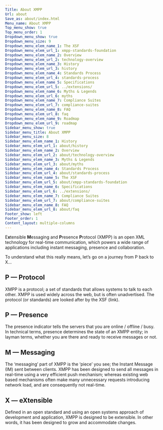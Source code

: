 ```yaml
---
Title: About XMPP
Url: about
Save_as: about/index.html
Menu_name: About XMPP
Top_menu_show: true
Top_menu_order: 1
Dropdown_menu_show: true
Dropdown_menu_size: 9
Dropdown_menu_elem_name_1: The XSF
Dropdown_menu_elem_url_1: xmpp-standards-foundation
Dropdown_menu_elem_name_2: Overview
Dropdown_menu_elem_url_2: technology-overview
Dropdown_menu_elem_name_3: History
Dropdown_menu_elem_url_3: history
Dropdown_menu_elem_name_4: Standards Process
Dropdown_menu_elem_url_4: standards-process
Dropdown_menu_elem_name_5: Specifications
Dropdown_menu_elem_url_5: ../extensions/
Dropdown_menu_elem_name_6: Myths & Legends
Dropdown_menu_elem_url_6: myths
Dropdown_menu_elem_name_7: Compliance Suites
Dropdown_menu_elem_url_7: compliance-suites
Dropdown_menu_elem_name_8: FAQ
Dropdown_menu_elem_url_8: faq
Dropdown_menu_elem_name_9: Roadmap
Dropdown_menu_elem_url_9: roadmap
Sidebar_menu_show: true
Sidebar_menu_title: About XMPP
Sidebar_menu_size: 8
Sidebar_menu_elem_name_1: History
Sidebar_menu_elem_url_1: about/history
Sidebar_menu_elem_name_2: Overview
Sidebar_menu_elem_url_2: about/technology-overview
Sidebar_menu_elem_name_3: Myths & Legends
Sidebar_menu_elem_url_3: about/myths
Sidebar_menu_elem_name_4: Standards Process
Sidebar_menu_elem_url_4: about/standards-process
Sidebar_menu_elem_name_5: The XSF
Sidebar_menu_elem_url_5: about/xmpp-standards-foundation
Sidebar_menu_elem_name_6: Specifications
Sidebar_menu_elem_url_6: ../extensions/
Sidebar_menu_elem_name_7: Compliance Suites
Sidebar_menu_elem_url_7: about/compliance-suites
Sidebar_menu_elem_name_8: FAQ
Sidebar_menu_elem_url_8: about/faq
Footer_show: left
Footer_order: 1
Content_layout: multiple-columns
---
```



E<strong>x</strong>tensible <strong>M</strong>essaging and <strong>P</strong>resence <strong>P</strong>rotocol (XMPP) is an open XML technology for real-time communication, which powers a wide range of applications including instant messaging, presence and collaboration.

To understand what this really means, let’s go on a journey from P back to X…

## P — Protocol

XMPP is a protocol; a set of standards that allows systems to talk to each other. XMPP is used widely across the web, but is often unadvertised. The protocol (or standards) are looked after by the XSF (link).

## P — Presence

The presence indicator tells the servers that you are online / offline / busy. In technical terms, presence determines the state of an XMPP entity; in layman terms, whether you are there and ready to receive messages or not.


## M — Messaging

The ‘messaging’ part of XMPP is the ‘piece’ you see; the Instant Message (IM) sent between clients. XMPP has been designed to send all messages in real-time using a very efficient push mechanism; whereas existing web based mechanisms often make many unnecessary requests introducing network load, and are consequently not real-time.


## X — eXtensible

Defined in an open standard and using an open systems approach of development and application, XMPP is designed to be extensible. In other words, it has been designed to grow and accommodate changes.
